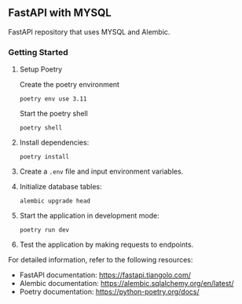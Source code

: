 ## FastAPI with MYSQL

FastAPI repository that uses MYSQL and Alembic.

### Getting Started

1. Setup Poetry

   Create the poetry environment

   ```
   poetry env use 3.11
   ```

   Start the poetry shell

   ```
   poetry shell
   ```

2. Install dependencies:

   ```
   poetry install
   ```

3. Create a `.env` file and input environment variables.

4. Initialize database tables:

   ```
   alembic upgrade head
   ```

5. Start the application in development mode:

   ```
   poetry run dev
   ```

6. Test the application by making requests to endpoints.

For detailed information, refer to the following resources:

- FastAPI documentation: https://fastapi.tiangolo.com/
- Alembic documentation: https://alembic.sqlalchemy.org/en/latest/
- Poetry documentation: https://python-poetry.org/docs/
